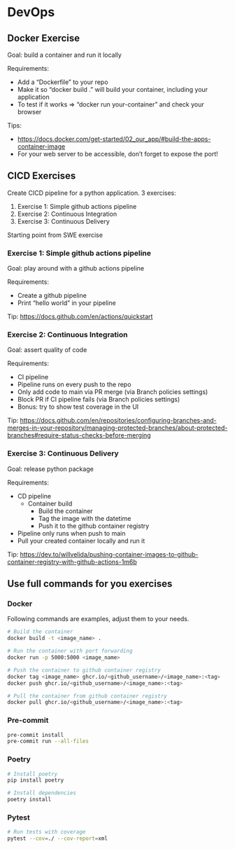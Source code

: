 # DevOps

## Docker Exercise

Goal: build a container and run it locally

Requirements:
 - Add a “Dockerfile” to your repo
 - Make it so “docker build .” will build your container, including your application
 - To test if it works => “docker run your-container” and check your browser

Tips:
- https://docs.docker.com/get-started/02_our_app/#build-the-apps-container-image
- For your web server to be accessible, don’t forget to expose the port!

## CICD Exercises

Create CICD pipeline for a python application.
3 exercises:
1. Exercise 1: Simple github actions pipeline
2. Exercise 2: Continuous Integration
3. Exercise 3: Continuous Delivery

Starting point from SWE exercise

### Exercise 1: Simple github actions pipeline

Goal: play around with a github actions pipeline

Requirements:
- Create a github pipeline
- Print “hello world” in your pipeline

Tip: https://docs.github.com/en/actions/quickstart

### Exercise 2: Continuous Integration

Goal: assert quality of code

Requirements:
- CI pipeline
- Pipeline runs on every push to the repo
- Only add code to main via PR merge (via Branch policies settings)
- Block PR if CI pipeline fails (via Branch policies settings)
- Bonus: try to show test coverage in the UI

Tip: https://docs.github.com/en/repositories/configuring-branches-and-merges-in-your-repository/managing-protected-branches/about-protected-branches#require-status-checks-before-merging

### Exercise 3: Continuous Delivery

Goal: release python package

Requirements:
- CD pipeline
  - Container build
    - Build the container
    - Tag the image with the datetime
    - Push it to the github container registry
- Pipeline only runs when push to main
- Pull your created container locally and run it

Tip: https://dev.to/willvelida/pushing-container-images-to-github-container-registry-with-github-actions-1m6b

## Use full commands for you exercises

### Docker

Following commands are examples, adjust them to your needs.

```bash
# Build the container
docker build -t <image_name> .

# Run the container with port forwarding
docker run -p 5000:5000 <image_name>

# Push the container to github container registry
docker tag <image_name> ghcr.io/<github_username>/<image_name>:<tag>
docker push ghcr.io/<github_username>/<image_name>:<tag>

# Pull the container from github container registry
docker pull ghcr.io/<github_username>/<image_name>:<tag>
```

### Pre-commit

```bash
pre-commit install
pre-commit run --all-files
```

### Poetry

```bash
# Install poetry
pip install poetry

# Install dependencies
poetry install
```

### Pytest

```bash
# Run tests with coverage
pytest --cov=./ --cov-report=xml
```
